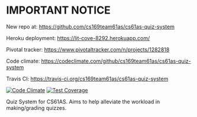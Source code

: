 IMPORTANT NOTICE
================

New repo at:        https://github.com/cs169team61as/cs61as-quiz-system

Heroku deployment:  https://lit-cove-8292.herokuapp.com/

Pivotal tracker:    https://www.pivotaltracker.com/n/projects/1282818

Code climate:       https://codeclimate.com/github/cs169team61as/cs61as-quiz-system

Travis CI:          https://travis-ci.org/cs169team61as/cs61as-quiz-system


[![Code Climate](https://codeclimate.com/github/Mduchamp/cs61as-quiz-system/badges/gpa.svg)](https://codeclimate.com/github/Mduchamp/cs61as-quiz-system)
[![Test Coverage](https://codeclimate.com/github/Mduchamp/cs61as-quiz-system/badges/coverage.svg)](https://codeclimate.com/github/Mduchamp/cs61as-quiz-system)

Quiz System for CS61AS. Aims to help alleviate the workload in making/grading
quizzes.
